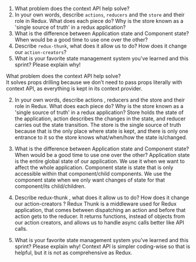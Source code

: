 1. What problem does the context API help solve?
1. In your own words, describe `actions`, `reducers` and the `store` and their role in Redux. What does each piece do? Why is the store known as a 'single source of truth' in a redux application?
1. What is the difference between Application state and Component state? When would be a good time to use one over the other?
1. Describe `redux-thunk`, what does it allow us to do? How does it change our `action-creators`?
1. What is your favorite state management system you've learned and this sprint? Please explain why!

What problem does the context API help solve?	
It solves props drilling because we don’t need to pass props literally with context API, as everything is kept in its context provider.

2. In your own words, describe actions , reducers and the store and their role in
Redux. What does each piece do? Why is the store known as a 'single source of
truth' in a redux application?
Store holds the state of the application, action describes the changes in the state, and reducer carries out the state transition. The store is the single source of truth because that is the only place where state is kept, and there is only one entrance to it so the store knows what/when/how the state is/changed.

3. What is the difference between Application state and Component state? When
would be a good time to use one over the other?
Application state is the entire global state of our application. We use it when we want to affect the whole application. Component state is state that is only accessible within that component/child components. We use the component state when we only want changes of state for that component/its child/children.

4. Describe redux-thunk , what does it allow us to do? How does it change our
action-creators ?
Redux Thunk is a middleware used for Redux application, that comes between dispatching an action and before that action gets to the reducer. It returns functions, instead of objects from our action creators, and allows us to handle async calls better like API calls.

5. What is your favorite state management system you've learned and this sprint?
Please explain why!
Context API is simpler coding-wise so that is helpful, but it is not as comprehensive as Redux.

